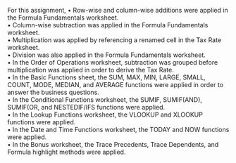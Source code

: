 For this assignment,
•	Row-wise and column-wise additions were applied in the Formula Fundamentals worksheet.  
•	Column-wise subtraction was applied in the Formula Fundamentals worksheet.  
•	Multiplication was applied by referencing a renamed cell in the Tax Rate worksheet.  
•	Division was also applied in the Formula Fundamentals worksheet.  
•	In the Order of Operations worksheet, subtraction was grouped before multiplication was applied in order to derive the Tax Rate.  
•	In the Basic Functions sheet, the SUM, MAX, MIN, LARGE, SMALL, COUNT, MODE, MEDIAN, and AVERAGE functions were applied in order to answer the business questions.  
•	In the Conditional Functions worksheet, the SUMIF, SUMIF(AND), SUMIF(OR, and NESTEDIF/IFS functions were applied.  
•	In the Lookup Functions worksheet, the VLOOKUP and XLOOKUP functions were applied.  
•	In the Date and Time Functions worksheet, the TODAY and NOW functions were applied.  
•	In the Bonus worksheet, the Trace Precedents, Trace Dependents, and Formula highlight methods were applied.  

